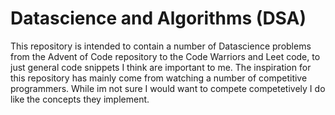 # Datascience and Algorithms (DSA)

This repository is intended to contain a number of Datascience problems from the Advent of Code repository to the Code Warriors and Leet code, to just general code snippets I think are important to me. The inspiration for this repository has mainly come from watching a number of competitive programmers. While im not sure I would want to compete competetively I do like the concepts they implement.